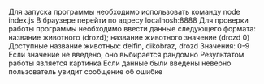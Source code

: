 Для запуска программы необходимо использовать команду node index.js
В браузере перейти по адресу localhosh:8888
Для проверки работы программы необходимо ввести данные следующего формата: название животного (drozd); название животного значение (drozd 0)
Доступные название животных:  delfin, dikobraz, drozd
Значения: 0-9
Если значение не введено, оно выбирается рандомно
Результатом работы является картинка
Если данные были введены неверно пользователь увидит сообщение об ошибке
